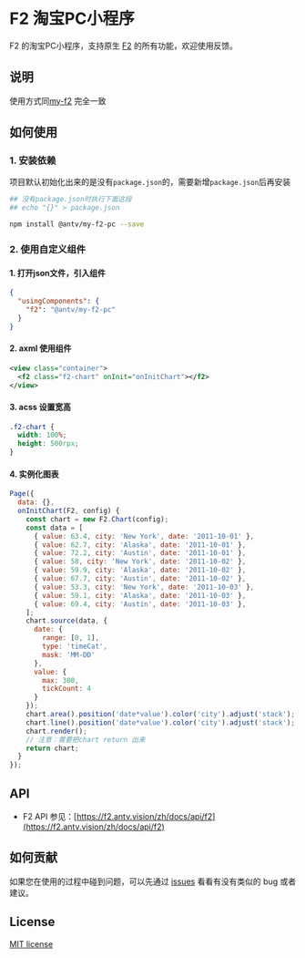 # F2 淘宝PC小程序

F2 的淘宝PC小程序，支持原生 [F2](https://f2.antv.vision/) 的所有功能，欢迎使用反馈。

## 说明
使用方式同[my-f2](https://github.com/antvis/my-f2) 完全一致

## 如何使用

### 1. 安装依赖
项目默认初始化出来的是没有`package.json`的，需要新增`package.json`后再安装

```bash
## 没有package.json时执行下面这段
## echo "{}" > package.json

npm install @antv/my-f2-pc --save
```

### 2. 使用自定义组件

#### 1. 打开json文件，引入组件

```json
{
  "usingComponents": {
    "f2": "@antv/my-f2-pc"
  }
}
```

#### 2. axml 使用组件

```xml
<view class="container">
  <f2 class="f2-chart" onInit="onInitChart"></f2>
</view>
```

#### 3. acss 设置宽高
```css
.f2-chart {
  width: 100%;
  height: 500rpx;
}
```

#### 4. 实例化图表

```js
Page({
  data: {},
  onInitChart(F2, config) {
    const chart = new F2.Chart(config);
    const data = [
      { value: 63.4, city: 'New York', date: '2011-10-01' },
      { value: 62.7, city: 'Alaska', date: '2011-10-01' },
      { value: 72.2, city: 'Austin', date: '2011-10-01' },
      { value: 58, city: 'New York', date: '2011-10-02' },
      { value: 59.9, city: 'Alaska', date: '2011-10-02' },
      { value: 67.7, city: 'Austin', date: '2011-10-02' },
      { value: 53.3, city: 'New York', date: '2011-10-03' },
      { value: 59.1, city: 'Alaska', date: '2011-10-03' },
      { value: 69.4, city: 'Austin', date: '2011-10-03' },
    ];
    chart.source(data, {
      date: {
        range: [0, 1],
        type: 'timeCat',
        mask: 'MM-DD'
      },
      value: {
        max: 300,
        tickCount: 4
      }
    });
    chart.area().position('date*value').color('city').adjust('stack');
    chart.line().position('date*value').color('city').adjust('stack');
    chart.render();
    // 注意：需要把chart return 出来
    return chart;
  }
});
```

## API

- F2 API 参见：[https://f2.antv.vision/zh/docs/api/f2](https://f2.antv.vision/zh/docs/api/f2)

## 如何贡献

如果您在使用的过程中碰到问题，可以先通过 [issues](https://github.com/antvis/my-f2-pc/issues) 看看有没有类似的 bug 或者建议。

## License

[MIT license](https://github.com/antvis/my-f2-pc/blob/master/LICENSE)
